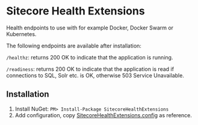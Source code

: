# Sitecore Health Extensions

Health endpoints to use with for example Docker, Docker Swarm or Kubernetes.

The following endpoints are available after installation:

`/healthz`: returns 200 OK to indicate that the application is running.

`/readiness`: returns 200 OK to indicate that the application is read if connections to SQL, Solr etc. is OK, otherwise 503 Service Unavailable.

## Installation

1. Install NuGet: `PM> Install-Package SitecoreHealthExtensions`
2. Add configuration, copy [SitecoreHealthExtensions.config](/src/SitecoreHealthExtensions.Website/App_Config/Include/SitecoreHealthExtensions.config) as reference.